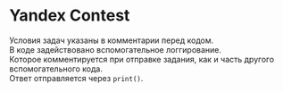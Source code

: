 # Yandex Contest
Условия задач указаны в комментарии перед кодом.<br>
В коде задействовано вспомогательное логгирование.<br>
Которое комментируется при отправке задания, как и часть другого вспомогательного кода.<br>
Ответ отправляется через ```print()```.
